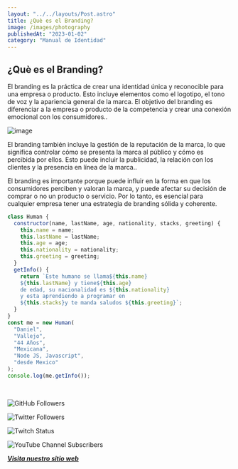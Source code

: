 ```yaml
---
layout: "../../layouts/Post.astro"
title: ¿Què es el Branding?
image: /images/photography
publishedAt: "2023-01-02"
category: "Manual de Identidad"
---
```


## ¿Què es el Branding?

El branding es la práctica de crear una identidad única y reconocible para una empresa o producto. Esto incluye elementos como el logotipo, el tono de voz y la apariencia general de la marca. El objetivo del branding es diferenciar a la empresa o producto de la competencia y crear una conexión emocional con los consumidores..

![image](https://images.pexels.com/photos/7552358/pexels-photo-7552358.jpeg?auto=compress&cs=tinysrgb&w=1260&h=750&dpr=1)

El branding también incluye la gestión de la reputación de la marca, lo que significa controlar cómo se presenta la marca al público y cómo es percibida por ellos. Esto puede incluir la publicidad, la relación con los clientes y la presencia en línea de la marca..

El branding es importante porque puede influir en la forma en que los consumidores perciben y valoran la marca, y puede afectar su decisión de comprar o no un producto o servicio. Por lo tanto, es esencial para cualquier empresa tener una estrategia de branding sólida y coherente.

```js
class Human {
  constructor(name, lastName, age, nationality, stacks, greeting) {
    this.name = name;
    this.lastName = lastName;
    this.age = age;
    this.nationality = nationality;
    this.greeting = greeting;
  }
  getInfo() {
    return `Este humano se llama${this.name}
    ${this.lastName} y tiene${this.age}
    de edad, su nacionalidad es ${this.nationality}
    y esta aprendiendo a programar en 
    ${this.stacks}y te manda saludos ${this.greeting}`;
  }
}
const me = new Human(
  "Daniel",
  "Vallejo",
  "44 Años",
  "Mexicana",
  "Node JS, Javascript",
  "desde Mexico"
);
console.log(me.getInfo());
```

<br/>

![GitHub Followers](https://img.shields.io/github/followers/DanyVeneno?style=social)

![Twitter Followers](https://img.shields.io/twitter/follow/venenodigital?style=social)

![Twitch Status](https://img.shields.io/twitch/status/yehiibhii?style=social)

![YouTube Channel Subscribers](https://img.shields.io/youtube/channel/subscribers/UC8UhdMAKJX56O2PY8kzBIlw?style=social)

[**_Visita nuestro sitio web_**](https://juanitovenenoestudio.azurewebsites.net/)
